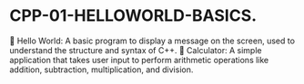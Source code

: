 # CPP-01-HELLOWORLD-BASICS.
🔹 Hello World: A basic program to display a message on the screen, used to understand the structure and syntax of C++.  🔹 Calculator: A simple application that takes user input to perform arithmetic operations like addition, subtraction, multiplication, and division.
